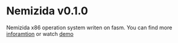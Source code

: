Nemizida v0.1.0
===========

Nemizida x86 operation system writen on fasm.
You can find more [inforamtion](http://n3m1z1d4.pp.net.ua "information")
or watch [demo](http://rastacoding.kodingen.com/os/ "Nemizida")

